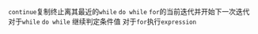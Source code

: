 `continue`复制终止离其最近的`while` `do while` `for`的当前迭代并开始下一次迭代 对于`while` `do while` 继续判定条件值 对于`for`执行`expression`